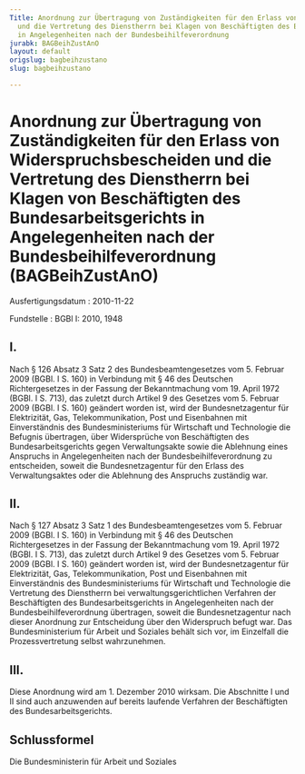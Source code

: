 ```yaml
---
Title: Anordnung zur Übertragung von Zuständigkeiten für den Erlass von Widerspruchsbescheiden
  und die Vertretung des Dienstherrn bei Klagen von Beschäftigten des Bundesarbeitsgerichts
  in Angelegenheiten nach der Bundesbeihilfeverordnung
jurabk: BAGBeihZustAnO
layout: default
origslug: bagbeihzustano
slug: bagbeihzustano

---
```


# Anordnung zur Übertragung von Zuständigkeiten für den Erlass von Widerspruchsbescheiden und die Vertretung des Dienstherrn bei Klagen von Beschäftigten des Bundesarbeitsgerichts in Angelegenheiten nach der Bundesbeihilfeverordnung (BAGBeihZustAnO)

Ausfertigungsdatum
:   2010-11-22

Fundstelle
:   BGBl I: 2010, 1948


## I.

Nach § 126 Absatz 3 Satz 2 des Bundesbeamtengesetzes vom 5. Februar
2009 (BGBl. I S. 160) in Verbindung mit § 46 des Deutschen
Richtergesetzes in der Fassung der Bekanntmachung vom 19. April 1972
(BGBl. I S. 713), das zuletzt durch Artikel 9 des Gesetzes vom 5.
Februar 2009 (BGBl. I S. 160) geändert worden ist, wird der
Bundesnetzagentur für Elektrizität, Gas, Telekommunikation, Post und
Eisenbahnen mit Einverständnis des Bundesministeriums für Wirtschaft
und Technologie die Befugnis übertragen, über Widersprüche von
Beschäftigten des Bundesarbeitsgerichts gegen Verwaltungsakte sowie
die Ablehnung eines Anspruchs in Angelegenheiten nach der
Bundesbeihilfeverordnung zu entscheiden, soweit die Bundesnetzagentur
für den Erlass des Verwaltungsaktes oder die Ablehnung des Anspruchs
zuständig war.


## II.

Nach § 127 Absatz 3 Satz 1 des Bundesbeamtengesetzes vom 5. Februar
2009 (BGBl. I S. 160) in Verbindung mit § 46 des Deutschen
Richtergesetzes in der Fassung der Bekanntmachung vom 19. April 1972
(BGBl. I S. 713), das zuletzt durch Artikel 9 des Gesetzes vom 5.
Februar 2009 (BGBl. I S. 160) geändert worden ist, wird der
Bundesnetzagentur für Elektrizität, Gas, Telekommunikation, Post und
Eisenbahnen mit Einverständnis des Bundesministeriums für Wirtschaft
und Technologie die Vertretung des Dienstherrn bei
verwaltungsgerichtlichen Verfahren der Beschäftigten des
Bundesarbeitsgerichts in Angelegenheiten nach der
Bundesbeihilfeverordnung übertragen, soweit die Bundesnetzagentur nach
dieser Anordnung zur Entscheidung über den Widerspruch befugt war. Das
Bundesministerium für Arbeit und Soziales behält sich vor, im
Einzelfall die Prozessvertretung selbst wahrzunehmen.


## III.

Diese Anordnung wird am 1. Dezember 2010 wirksam. Die Abschnitte I und
II sind auch anzuwenden auf bereits laufende Verfahren der
Beschäftigten des Bundesarbeitsgerichts.


## Schlussformel

Die Bundesministerin für Arbeit und Soziales


